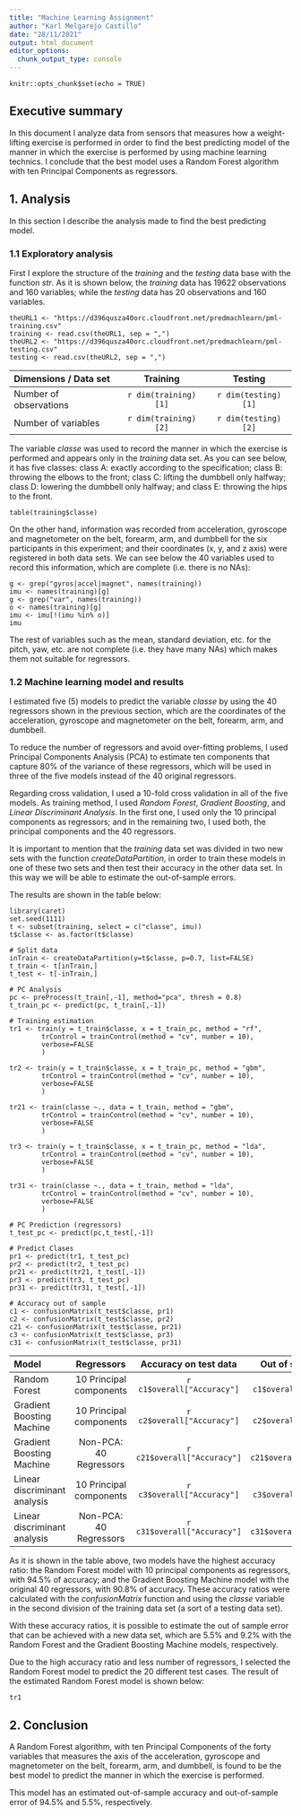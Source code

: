 ```yaml
---
title: "Machine Learning Assignment"
author: "Karl Melgarejo Castillo"
date: "28/11/2021"
output: html_document
editor_options: 
  chunk_output_type: console
---
```


```{r setup, include=FALSE}
knitr::opts_chunk$set(echo = TRUE)
```

## Executive summary

In this document I analyze data from sensors that measures how a weight-lifting exercise is performed in order to find the best predicting model of the manner in which the exercise is performed by using machine learning technics. I conclude that the best model uses a Random Forest algorithm with ten Principal Components as regressors. 

## 1. Analysis

In this section I describe the analysis made to find the best predicting model.

### 1.1 Exploratory analysis
First I explore the structure of the *training* and the *testing* data base with the function *str*. As it is shown below, the *training* data has 19622 observations and 160 variables; while the *testing* data has 20 observations and 160 variables.

```{r, echo=FALSE}
theURL1 <- "https://d396qusza40orc.cloudfront.net/predmachlearn/pml-training.csv"
training <- read.csv(theURL1, sep = ",")
theURL2 <- "https://d396qusza40orc.cloudfront.net/predmachlearn/pml-testing.csv"
testing <- read.csv(theURL2, sep = ",")
```

| Dimensions / Data set     |       Training       |        Testing       | 
| :---                      |        :----:        |        :----:        | 
| Number of observations    | `r dim(training)[1]` |  `r dim(testing)[1]` | 
| Number of variables       | `r dim(training)[2]` |  `r dim(testing)[2]` | 


The variable *classe* was used to record the manner in which the exercise is performed and appears only in the *training* data set. As you can see below, it has five classes: class A: exactly according to the specification; class B: throwing the elbows to the front; class C: lifting the dumbbell only halfway; class D: lowering the dumbbell only halfway; and class E: throwing the hips to the front.

```{r, echo=FALSE}
table(training$classe)
```
On the other hand, information was recorded from acceleration, gyroscope and magnetometer on the belt, forearm, arm, and dumbbell for the six participants in this experiment; and their coordinates (x, y, and z axis) were registered in both data sets. We can see below the 40 variables used to record this information, which are complete (i.e. there is no NAs):

```{r, echo=FALSE}
g <- grep("gyros|accel|magnet", names(training))
imu <- names(training)[g]
g <- grep("var", names(training))
o <- names(training)[g]
imu <- imu[!(imu %in% o)] 
imu
```
The rest of variables such as the mean, standard deviation, etc. for the pitch, yaw, etc. are not complete (i.e. they have many NAs) which makes them not suitable for regressors. 

### 1.2 Machine learning model and results

I estimated five (5) models to predict the variable *classe* by using the 40 regressors shown in the previous section, which are the coordinates of the acceleration, gyroscope and magnetometer on the belt, forearm, arm, and dumbbell. 

To reduce the number of regressors and avoid over-fitting problems, I used Principal Components Analysis (PCA) to estimate ten components that capture 80% of the variance of these regressors, which will be used in three of the five models instead of the 40 original regressors.

Regarding cross validation, I used a 10-fold cross validation in all of the five models. As training method, I used *Random Forest*, *Gradient Boosting*, and *Linear Discriminant Analysis*. In the first one, I used only the 10 principal components as regressors; and in the remaining two, I used both, the principal components and the 40 regressors.

It is important to mention that the *training* data set was divided in two new sets with the function *createDataPartition*, in order to train these models in one of these two sets and then test their accuracy in the other data set. In this way we will be able to estimate the out-of-sample errors.

The results are shown in the table below:
 
```{r, echo=FALSE, cache=TRUE}
library(caret)
set.seed(1111)
t <- subset(training, select = c("classe", imu))        
t$classe <- as.factor(t$classe)

# Split data
inTrain <- createDataPartition(y=t$classe, p=0.7, list=FALSE)
t_train <- t[inTrain,]
t_test <- t[-inTrain,]

# PC Analysis
pc <- preProcess(t_train[,-1], method="pca", thresh = 0.8)
t_train_pc <- predict(pc, t_train[,-1])

# Training estimation
tr1 <- train(y = t_train$classe, x = t_train_pc, method = "rf",
        trControl = trainControl(method = "cv", number = 10),
        verbose=FALSE
        )

tr2 <- train(y = t_train$classe, x = t_train_pc, method = "gbm",
        trControl = trainControl(method = "cv", number = 10),
        verbose=FALSE
        )

tr21 <- train(classe ~., data = t_train, method = "gbm",
        trControl = trainControl(method = "cv", number = 10),
        verbose=FALSE
        )

tr3 <- train(y = t_train$classe, x = t_train_pc, method = "lda",
        trControl = trainControl(method = "cv", number = 10),
        verbose=FALSE
        )

tr31 <- train(classe ~., data = t_train, method = "lda",
        trControl = trainControl(method = "cv", number = 10),
        verbose=FALSE
        )

# PC Prediction (regressors)
t_test_pc <- predict(pc,t_test[,-1])

# Predict Clases
pr1 <- predict(tr1, t_test_pc)
pr2 <- predict(tr2, t_test_pc)
pr21 <- predict(tr21, t_test[,-1])
pr3 <- predict(tr3, t_test_pc)
pr31 <- predict(tr31, t_test[,-1])

# Accuracy out of sample
c1 <- confusionMatrix(t_test$classe, pr1)
c2 <- confusionMatrix(t_test$classe, pr2)
c21 <- confusionMatrix(t_test$classe, pr21)
c3 <- confusionMatrix(t_test$classe, pr3)
c31 <- confusionMatrix(t_test$classe, pr31)

```


| Model                        |       Regressors        |  Accuracy on test data    |     Out of sample error     | 
| :---                         |          :----:         |        :----:             |         :----:              | 
| Random Forest                | 10 Principal components |`r c1$overall["Accuracy"]` |`r 1-c1$overall["Accuracy"]` | 
| Gradient Boosting Machine    | 10 Principal components |`r c2$overall["Accuracy"]` |`r 1-c2$overall["Accuracy"]` | 
| Gradient Boosting Machine    | Non-PCA: 40 Regressors  |`r c21$overall["Accuracy"]`|`r 1-c21$overall["Accuracy"]`| 
| Linear discriminant analysis | 10 Principal components |`r c3$overall["Accuracy"]` |`r 1-c3$overall["Accuracy"]` | 
| Linear discriminant analysis | Non-PCA: 40 Regressors  |`r c31$overall["Accuracy"]`|`r 1-c31$overall["Accuracy"]`| 

As it is shown in the table above, two models have the highest accuracy ratio: the Random Forest model with 10 principal components as regressors, with 94.5% of accuracy; and the Gradient Boosting Machine model with the original 40 regressors, with 90.8% of accuracy. These accuracy ratios were calculated with the *confusionMatrix* function and using the *classe* variable in the second division of the training data set (a sort of a testing data set).

With these accuracy ratios, it is possible to estimate the out of sample error that can be achieved with a new data set, which are 5.5% and 9.2% with the Random Forest and the Gradient Boosting Machine models, respectively.

Due to the high accuracy ratio and less number of regressors, I selected the Random Forest model to predict the 20 different test cases. The result of the estimated Random Forest model is shown below:

```{r, echo=FALSE}
tr1
```

## 2. Conclusion

A Random Forest algorithm, with ten Principal Components of the forty variables that measures the axis of the acceleration, gyroscope and magnetometer on the belt, forearm, arm, and dumbbell, is found to be the best model to predict the manner in which the exercise is performed.

This model has an estimated out-of-sample accuracy and out-of-sample error of 94.5% and 5.5%, respectively.   




